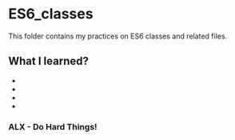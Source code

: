 # ES6_classes

This folder contains my practices on ES6 classes and related files.

## What I learned?

- 
-
-
-


### ALX - Do Hard Things!